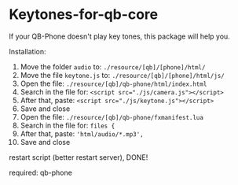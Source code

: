 # Keytones-for-qb-core
If your QB-Phone doesn't play key tones, this package will help you.


Installation:

1. Move the folder `audio` to: `./resource/[qb]/[phone]/html/`
2. Move the file `keytone.js` to: `./resource/[qb]/[phone]/html/js/`
3. Open the file: `./resource/[qb]/qb-phone/html/index.html`
4. Search in the file for: `<script src="./js/camera.js"></script>`
5. After that, paste: `<script src="./js/keytone.js"></script>`
6. Save and close
7. Open the file: `./resource/[qb]/qb-phone/fxmanifest.lua`
8. Search in the file for: `files {`
9. After that, paste: `'html/audio/*.mp3',`
10. Save and close

restart script (better restart server), DONE!

required:
qb-phone
